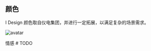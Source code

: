 ## 颜色
I Design 颜色取自仪电集团，并进行一定拓展，以满足复杂的场景需求。


![avatar](https://kaoruha.github.io/iDesign/idesign/src/statics/images/colors.jpg)

情感 # TODO
